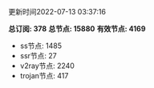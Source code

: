 更新时间2022-07-13 03:37:16

**总订阅: 378**
**总节点: 15880**
**有效节点: 4169**
- ss节点: 1485
- ssr节点: 27
- v2ray节点: 2240
- trojan节点: 417
